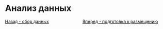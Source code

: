 # Анализ данных

<div>
<a href='../collect' style='float:left;'>Назад  - сбор данных</a>
  <a href='../collect' style='float:right;'>Вперед - подготовка к размещению</a>
</div>
